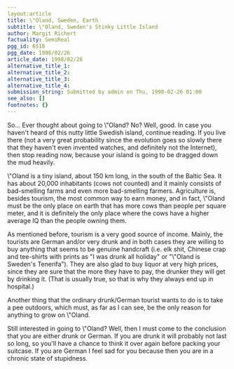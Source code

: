 ```yaml
---
layout:article
title: \"Oland, Sweden, Earth
subtitle: \"Oland, Sweden's Stinky Little Island
author: Margit Richert
factuality: SemiReal
pgg_id: 6S18
pgg_date: 1998/02/26
article_date: 1998/02/26
alternative_title_1: 
alternative_title_2: 
alternative_title_3: 
alternative_title_4: 
submission_string: Submitted by admin on Thu, 1998-02-26 01:00
see_also: []
footnotes: {}
---
```

<div>
<p>So... Ever thought about going to \"Oland? No? Well, good. In case you haven't heard of this nutty little Swedish island, continue reading. If you live there (not a very great probability since the evolution goes so slowly there that they haven't even invented watches, and definitely not the Internet), then stop reading now, because your island is going to be dragged down the mud heavily.</p>
<p>\"Oland is a tiny island, about 150 km long, in the south of the Baltic Sea. It has about 20,000 inhabitants (cows not counted) and it mainly consists of bad-smelling farms and even more bad-smelling farmers. Agriculture is, besides tourism, the most common way to earn money, and in fact, \"Oland must be the only place on earth that has more cows than people per square meter, and it is definitely the only place where the cows have a higher average IQ than the people owning them.</p>
<p>As mentioned before, tourism is a very good source of income. Mainly, the tourists are German and/or very drunk and in both cases they are willing to buy anything that seems to be genuine handcraft (i.e. elk shit, Chinese crap and tee-shirts with prints as "I was drunk all holiday" or "\"Oland is Sweden's Tenerifa"). They are also glad to buy liquor at very high prices, since they are sure that the more they have to pay, the drunker they will get by drinking it. (That is usually true, so that is why they always end up in hospital.)</p>
<p>Another thing that the ordinary drunk/German tourist wants to do is to take a pee outdoors, which must, as far as I can see, be the only reason for anything to grow on \"Oland.</p>
<p>Still interested in going to \"Oland? Well, then I must come to the conclusion that you are either drunk or German. If you are drunk it will probably not last so long, so you'll have a chance to think it over again before packing your suitcase. If you are German I feel sad for you because then you are in a chronic state of stupidness. <!--Amazon_CLS_IM_END--></p>
</div>

